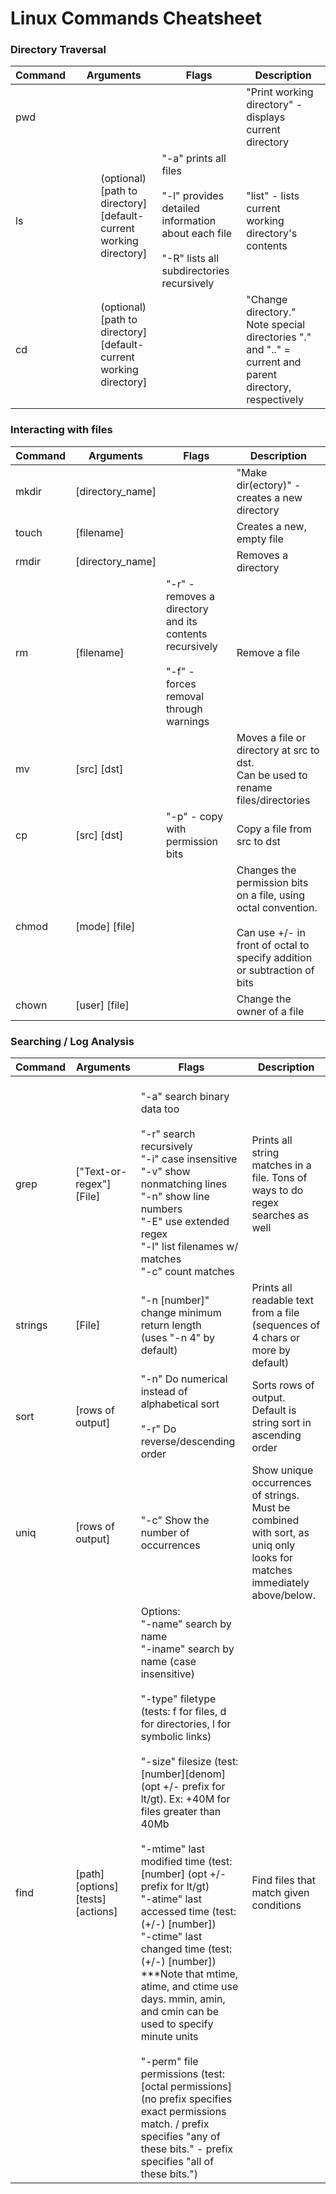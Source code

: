 # Linux Commands Cheatsheet


### Directory Traversal

| Command | Arguments                                                                   | Flags                                                                                                                            | Description                                                                                            |
|---------|-----------------------------------------------------------------------------|----------------------------------------------------------------------------------------------------------------------------------|--------------------------------------------------------------------------------------------------------|
| pwd     |                                                                             |                                                                                                                                  | "Print working directory" - displays current directory                                                 |
| ls      | <dir> (optional) [path to directory]<br>[default- current working directory] | "-a" prints all files<br><br>"-l" provides detailed information about each file<br><br>"-R" lists all subdirectories recursively | "list" - lists current working directory's contents                                                    |
| cd      | <dir> (optional) [path to directory]<br>[default- current working directory] |                                                                                                                                  | "Change directory." Note special directories "." and ".." = current and parent directory, respectively |


### Interacting with files

| Command | Arguments        | Flags                                                                                                 | Description                                                                                                                                    |
|---------|------------------|-------------------------------------------------------------------------------------------------------|------------------------------------------------------------------------------------------------------------------------------------------------|
| mkdir   | [directory_name] |                                                                                                       | "Make dir(ectory)" - creates a new directory                                                                                                   |
| touch   | [filename]       |                                                                                                       | Creates a new, empty file                                                                                                                      |
| rmdir   | [directory_name] |                                                                                                       | Removes a directory                                                                                                                            |
| rm      | [filename]       | "-r" - removes a directory and its contents recursively<br><br>"-f" - forces removal through warnings | Remove a file                                                                                                                                  |
| mv      | [src] [dst]      |                                                                                                       | Moves a file or directory at src to dst.<br>Can be used to rename files/directories                                                            |
| cp      | [src] [dst]      | "-p" - copy with permission bits                                                                      | Copy a file from src to dst                                                                                                                    |
| chmod   | [mode] [file]    |                                                                                                       | Changes the permission bits on a file, using octal convention.<br><br>Can use +/- in front of octal to specify addition or subtraction of bits |
| chown   | [user] [file]    |                                                                                                       | Change the owner of a file                                                                                                                     |


### Searching / Log Analysis

| Command        | Arguments                          | Flags                                                                                                                                                                                                                                                                                                                                                                                                                                                                                                                                                                                                                                                                                                                                                                                 | Description                                                                                                             |
|----------------|------------------------------------|---------------------------------------------------------------------------------------------------------------------------------------------------------------------------------------------------------------------------------------------------------------------------------------------------------------------------------------------------------------------------------------------------------------------------------------------------------------------------------------------------------------------------------------------------------------------------------------------------------------------------------------------------------------------------------------------------------------------------------------------------------------------------------------|-------------------------------------------------------------------------------------------------------------------------|
|    <br>grep    |    <br>["Text-or-regex"] [File]    |    <br>"-a" search binary data too<br><br>"-r" search recursively<br>"-i" case insensitive<br>"-v" show nonmatching lines<br>"-n" show line numbers<br>"-E" use extended regex<br>"-l" list filenames w/ matches<br>"-c" count matches                                                                                                                                                                                                                                                                                                                                                                                                                                                                                                                                                |    <br>Prints all string matches in a file. Tons of ways to do regex searches as well                                   |
| strings        | [File]                             | "-n [number]" change minimum return length<br>(uses "-n 4" by default)                                                                                                                                                                                                                                                                                                                                                                                                                                                                                                                                                                                                                                                                                                                | Prints all readable text from a file (sequences of 4 chars or more by default)                                          |
| sort           | [rows of output]                   | "-n" Do numerical instead of alphabetical sort<br><br>"-r" Do reverse/descending order                                                                                                                                                                                                                                                                                                                                                                                                                                                                                                                                                                                                                                                                                                | Sorts rows of output. Default is string sort in ascending order                                                         |
| uniq           | [rows of output]                   | "-c" Show the number of occurrences                                                                                                                                                                                                                                                                                                                                                                                                                                                                                                                                                                                                                                                                                                                                                   | Show unique occurrences of strings. Must be combined with sort, as uniq only looks for matches immediately above/below. |
| find           | [path] [options] [tests] [actions] | Options:<br>"-name" search by name <br>"-iname" search by name (case insensitive)<br><br>"-type" filetype (tests: f for files, d for directories, l for symbolic links)<br><br>"-size" filesize (test: [number][denom] (opt +/- prefix for lt/gt). Ex: +40M for files greater than 40Mb<br><br>"-mtime" last modified time (test: [number] (opt +/- prefix for lt/gt)<br>"-atime" last accessed time (test: (+/-) [number])<br>"-ctime" last changed time (test: (+/-) [number])<br>***Note that mtime, atime, and ctime use days. mmin, amin, and cmin can be used to specify minute units<br><br>"-perm" file permissions (test: [octal permissions] (no prefix specifies exact permissions match. / prefix specifies "any of these bits." - prefix specifies "all of these bits.") | Find files that match given conditions                                                                                  |